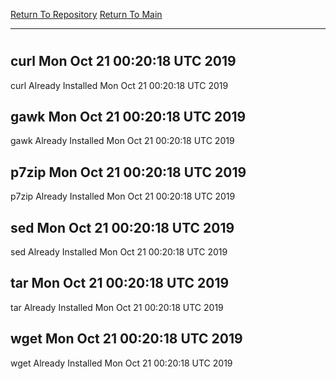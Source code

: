 [Return To Repository](https://github.com/deathbybandaid/piholeparser/)
[Return To Main](https://github.com/deathbybandaid/piholeparser/blob/master/RecentRunLogs/Mainlog.md)
____________________________________
# 
## curl Mon Oct 21 00:20:18 UTC 2019
curl Already Installed Mon Oct 21 00:20:18 UTC 2019
## gawk Mon Oct 21 00:20:18 UTC 2019
gawk Already Installed Mon Oct 21 00:20:18 UTC 2019
## p7zip Mon Oct 21 00:20:18 UTC 2019
p7zip Already Installed Mon Oct 21 00:20:18 UTC 2019
## sed Mon Oct 21 00:20:18 UTC 2019
sed Already Installed Mon Oct 21 00:20:18 UTC 2019
## tar Mon Oct 21 00:20:18 UTC 2019
tar Already Installed Mon Oct 21 00:20:18 UTC 2019
## wget Mon Oct 21 00:20:18 UTC 2019
wget Already Installed Mon Oct 21 00:20:18 UTC 2019
